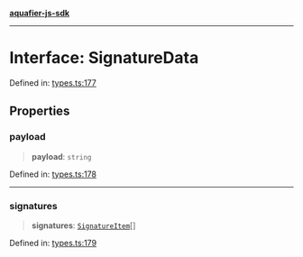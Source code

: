 [**aquafier-js-sdk**](../README.md)

***

# Interface: SignatureData

Defined in: [types.ts:177](https://github.com/inblockio/aqua-verifier-js-lib/blob/8585c670e387bba02324c5d1649cefbfbcc39ce3/src/types.ts#L177)

## Properties

### payload

> **payload**: `string`

Defined in: [types.ts:178](https://github.com/inblockio/aqua-verifier-js-lib/blob/8585c670e387bba02324c5d1649cefbfbcc39ce3/src/types.ts#L178)

***

### signatures

> **signatures**: [`SignatureItem`](SignatureItem.md)[]

Defined in: [types.ts:179](https://github.com/inblockio/aqua-verifier-js-lib/blob/8585c670e387bba02324c5d1649cefbfbcc39ce3/src/types.ts#L179)
